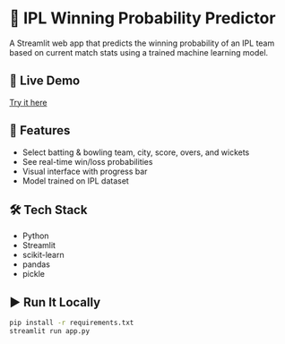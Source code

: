 # 🏏 IPL Winning Probability Predictor

A Streamlit web app that predicts the winning probability of an IPL team based on current match stats using a trained machine learning model.

## 🚀 Live Demo
[Try it here](https://your-streamlit-link-here)

## 🧠 Features
- Select batting & bowling team, city, score, overs, and wickets
- See real-time win/loss probabilities
- Visual interface with progress bar
- Model trained on IPL dataset

## 🛠 Tech Stack
- Python
- Streamlit
- scikit-learn
- pandas
- pickle

## ▶️ Run It Locally
```bash
pip install -r requirements.txt
streamlit run app.py
